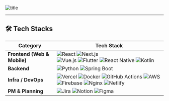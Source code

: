 ![title](https://i.gifer.com/xK.gif)   

---

## 🛠️ Tech Stacks

| Category         | Tech Stack                                                                                          |
|------------------|------------------------------------------------------------------------------------------------------|
| **Frontend (Web & Mobile)** | ![React](https://img.shields.io/badge/React-20232A?style=for-the-badge&logo=react&logoColor=61DAFB) ![Next.js](https://img.shields.io/badge/Next.js-000000?style=for-the-badge&logo=nextdotjs&logoColor=white) <br> ![Vue.js](https://img.shields.io/badge/Vue.js-4FC08D?style=for-the-badge&logo=vue.js&logoColor=white) ![Flutter](https://img.shields.io/badge/Flutter-02569B?style=for-the-badge&logo=flutter&logoColor=white) ![React Native](https://img.shields.io/badge/React_Native-20232A?style=for-the-badge&logo=react&logoColor=61DAFB) ![Kotlin](https://img.shields.io/badge/Kotlin-7F52FF?style=for-the-badge&logo=kotlin&logoColor=white) |
| **Backend**       | ![Python](https://img.shields.io/badge/Python-3776AB?style=for-the-badge&logo=python&logoColor=white) ![Spring Boot](https://img.shields.io/badge/Spring%20Boot-6DB33F?style=for-the-badge&logo=spring-boot&logoColor=white) |
| **Infra / DevOps**| ![Vercel](https://img.shields.io/badge/Vercel-000000?style=for-the-badge&logo=vercel&logoColor=white) ![Docker](https://img.shields.io/badge/Docker-2496ED?style=for-the-badge&logo=docker&logoColor=white) ![GitHub Actions](https://img.shields.io/badge/GitHub%20Actions-2088FF?style=for-the-badge&logo=github-actions&logoColor=white) ![AWS](https://img.shields.io/badge/AWS-232F3E?style=for-the-badge&logo=amazon-aws&logoColor=white) ![Firebase](https://img.shields.io/badge/Firebase-FFCA28?style=for-the-badge&logo=firebase&logoColor=white) ![Nginx](https://img.shields.io/badge/Nginx-009639?style=for-the-badge&logo=nginx&logoColor=white) ![Netlify](https://img.shields.io/badge/Netlify-00C7B7?style=for-the-badge&logo=netlify&logoColor=white) |
| **PM & Planning** | ![Jira](https://img.shields.io/badge/Jira-0052CC?style=for-the-badge&logo=jira&logoColor=white) ![Notion](https://img.shields.io/badge/Notion-000000?style=for-the-badge&logo=notion&logoColor=white) ![Figma](https://img.shields.io/badge/Figma-F24E1E?style=for-the-badge&logo=figma&logoColor=white) |



